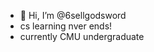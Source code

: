 - 👋 Hi, I’m @6sellgodsword
- cs learning nver ends!
- currently CMU undergraduate

<!---
6sellgodsword/6sellgodsword is a ✨ special ✨ repository because its `README.md` (this file) appears on your GitHub profile.
You can click the Preview link to take a look at your changes.
--->
